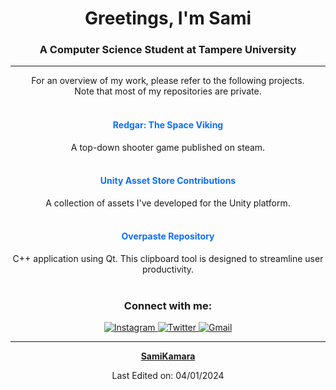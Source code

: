 <h1 align="center">Greetings, I'm Sami</h1>
<h3 align="center">A Computer Science Student at Tampere University</h3>

<hr>

<p align="center">For an overview of my work, please refer to the following projects.
<br>Note that most of my repositories are private.<br><br></p>

<div align="center" style="margin-bottom: 1px;">
  <h4><a href="https://store.steampowered.com/app/1900890/Redgar_The_Space_Viking/" target="_blank" style="color: #0d6efd; text-decoration: none;">Redgar: The Space Viking</a></h4>
  <p>A top-down shooter game published on steam.<br><br></p>
</div>

<div align="center" style="margin-bottom: 1px;">
  <h4><a href="https://assetstore.unity.com/publishers/22159" target="_blank" style="color: #0d6efd; text-decoration: none;">Unity Asset Store Contributions</a></h4>
  <p>A collection of assets I've developed for the Unity platform.<br><br></p>
</div>

<div align="center" style="margin-bottom: 1px;">
  <h4><a href="https://github.com/SamiKamara/Overpaste" target="_blank" style="color: #0d6efd; text-decoration: none;">Overpaste Repository</a></h4>
  <p>C++ application using Qt. This clipboard tool is designed to streamline user productivity.<br><br></p>
</div>

<h3 align="center">Connect with me:</h3>
<p align="center">
  <a href="https://www.instagram.com/solarigrafi/">
    <img src="https://img.shields.io/badge/Instagram-E4405F?style=for-the-badge&logo=instagram&logoColor=white" alt="Instagram">
  </a>
  <a href="https://twitter.com/kamaracreations">
    <img src="https://img.shields.io/badge/Twitter-1DA1F2?style=for-the-badge&logo=twitter&logoColor=white" alt="Twitter">
  </a>
  <a href="mailto:nikkanen.sami@gmail.com">
    <img src="https://img.shields.io/badge/Gmail-D14836?style=for-the-badge&logo=gmail&logoColor=white" alt="Gmail">
  </a>
</p>

------

<p align="center">
  <a href="https://github.com/SamiKamara"><strong>SamiKamara</strong></a>
</p>
<p align="center">
  Last Edited on: 04/01/2024
</p>
